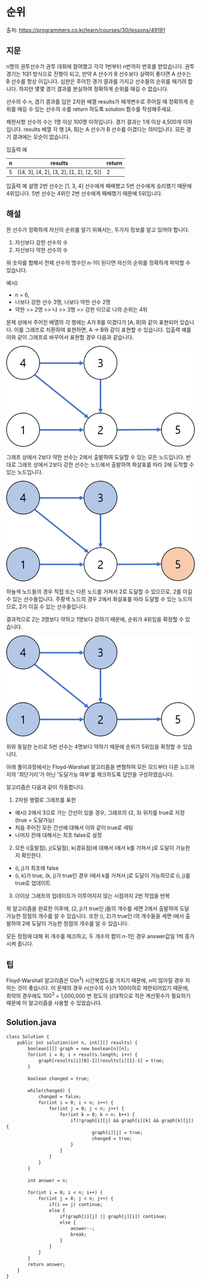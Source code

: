 # 순위

출처: https://programmers.co.kr/learn/courses/30/lessons/49191

## 지문

n명의 권투선수가 권투 대회에 참여했고 각각 1번부터 n번까지 번호를 받았습니다. 권투 경기는 1대1 방식으로 진행이 되고, 만약 A 선수가 B 선수보다 실력이 좋다면 A 선수는 B 선수를 항상 이깁니다. 심판은 주어진 경기 결과를 가지고 선수들의 순위를 매기려 합니다. 하지만 몇몇 경기 결과를 분실하여 정확하게 순위를 매길 수 없습니다.

선수의 수 n, 경기 결과를 담은 2차원 배열 results가 매개변수로 주어질 때 정확하게 순위를 매길 수 있는 선수의 수를 return 하도록 solution 함수를 작성해주세요.

제한사항
선수의 수는 1명 이상 100명 이하입니다.
경기 결과는 1개 이상 4,500개 이하입니다.
results 배열 각 행 [A, B]는 A 선수가 B 선수를 이겼다는 의미입니다.
모든 경기 결과에는 모순이 없습니다.

입출력 예

n	| results	| return
--|---------|-------
5	| [[4, 3], [4, 2], [3, 2], [1, 2], [2, 5]]	| 2

입출력 예 설명
2번 선수는 [1, 3, 4] 선수에게 패배했고 5번 선수에게 승리했기 때문에 4위입니다.
5번 선수는 4위인 2번 선수에게 패배했기 때문에 5위입니다.

## 해설

한 선수가 정확하게 자신의 순위를 알기 위해서는, 두가지 정보를 알고 있어야 합니다.

1. 자신보다 강한 선수의 수
2. 자신보다 약한 선수의 수

위 숫자를 합해서 전체 선수의 명수인 n-1이 된다면 자신의 순위를 정확하게 파악할 수 있습니다.

예시)
- n = 6,
- 나보다 강한 선수 3명, 나보다 약한 선수 2명
- 약한 >> 2명 >> 나 >> 3명 >> 강한 이므로 나의 순위는 4위

문제 상에서 주어진 배열의 각 행에는 A가 B를 이겼다가 [A, B]와 같이 표현되어 있습니다. 이를 그래프로 치환하여 표현하면, A -> B와 같이 표현할 수 있습니다. 입출력 예를 이와 같이 그래프로 바꾸어서 표현할 경우 다음과 같습니다.

![graph-1](../../resources/graph/ranking-java-1.png)

그래프 상에서 2보다 약한 선수는 2에서 출발하여 도달할 수 있는 모든 노드입니다. 반대로 그래프 상에서 2보다 강한 선수는 노드에서 출발하여 화살표를 따라 2에 도착할 수 있는 노드입니다.

![graph-2](../../resources/graph/ranking-java-2.png)

하늘색 노드들의 경우 직접 또는 다른 노드를 거쳐서 2로 도달할 수 있으므로, 2를 이길 수 있는 선수들입니다. 주황색 노드의 경우 2에서 화살표를 따라 도달할 수 있는 노드이므로, 2가 이길 수 있는 선수들입니다.

결과적으로 2는 3명보다 약하고 1명보다 강하기 때문에, 순위가 4위임을 확정할 수 있습니다.

![graph-3](../../resources/graph/ranking-java-3.png)

위와 동일한 논리로 5번 선수는 4명보다 약하기 때문에 순위가 5위임을 확정할 수 있습니다.

아래 풀이과정에서는 Floyd-Warshall 알고리즘을 변형하여 모든 모드부터 다른 노드까지의 '최단거리'가 아닌 '도달가능 여부'를 체크하도록 답안을 구성하였습니다.

알고리즘은 다음과 같이 작동합니다.

1. 2차원 행렬로 그래프를 표현
  - 예시) 2에서 3으로 가는 간선이 있을 경우, 그래프의 (2, 3) 위치를 true로 지정(true = 도달가능)
  - 처음 주어진 모든 간선에 대해서 이와 같이 true로 세팅
  - 나머지 칸에 대해서는 최초 false로 설정

2. 모든 i(출발점), j(도달점), k(경유점)에 대해서 i에서 k를 거쳐서 j로 도달이 가능한지 확인한다.
  - (i, j)가 최초에 false
  - (i, k)가 true, (k, j)가 true인 경우 i에서 k를 거쳐서 j로 도달이 가능하므로 (i, j)를 true로 업데이트

3. 더이상 그래프의 업데이트가 이루어지지 않는 시점까지 2번 작업을 반복

위 알고리즘을 완료한 이후에, (2, j)가 true인 j들의 개수를 세면 2에서 출발하여 도달 가능한 정점의 개수를 알 수 있습니다. 또한 (i, 2)가 true인 i의 개수들을 세면 i에서 출발하여 2에 도달이 가능한 정점의 개수를 알 수 있습니다.

모든 정점에 대해 위 개수를 체크하고, 두 개수의 합이 n-1인 경우 answer값일 1씩 증가시켜 줍니다.

## 팁

Floyd-Warshall 알고리즘은 O(n<sup>3</sup>) 시간복잡도를 가지기 때문에, n이 많아질 경우 피하는 것이 좋습니다. 이 문제의 경우 n(선수의 수)가 100이하로 제한되어있기 때문에, 최악의 경우에도 100<sup>3</sup> = 1,000,000 번 정도의 상대적으로 적은 계산횟수가 필요하기 때문에 이 알고리즘을 사용할 수 있었습니다.

## Solution.java
~~~
class Solution {
    public int solution(int n, int[][] results) {
        boolean[][] graph = new boolean[n][n];
        for(int i = 0; i < results.length; i++) {
            graph[results[i][0]-1][results[i][1]-1] = true;
        }

        boolean changed = true;

        while(changed) {
            changed = false;
            for(int i = 0; i < n; i++) {
                for(int j = 0; j < n; j++) {
                    for(int k = 0; k < n; k++) {
                        if(!graph[i][j] && graph[i][k] && graph[k][j]) {
                                graph[i][j] = true;
                                changed = true;
                        }
                    }
                }
            }
        }

        int answer = n;

        for(int i = 0; i < n; i++) {
            for(int j = 0; j < n; j++) {
                if(i == j) continue;
                else {
                    if(graph[i][j] || graph[j][i]) continue;
                    else {
                        answer--;
                        break;
                    }
                }
            }
        }
        return answer;
    }
}
~~~
